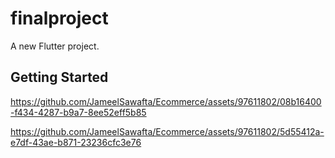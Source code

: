 # finalproject

A new Flutter project.

## Getting Started


https://github.com/JameelSawafta/Ecommerce/assets/97611802/08b16400-f434-4287-b9a7-8ee52eff5b85


https://github.com/JameelSawafta/Ecommerce/assets/97611802/5d55412a-e7df-43ae-b871-23236cfc3e76





